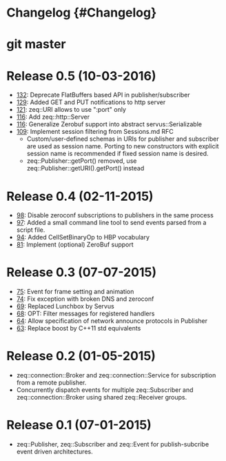 # Changelog {#Changelog}

# git master

# Release 0.5 (10-03-2016)

* [132](https://github.com/HBPVIS/zeq/pull/132):
  Deprecate FlatBuffers based API in publisher/subscriber
* [129](https://github.com/HBPVIS/zeq/pull/129):
  Added GET and PUT notifications to http server
* [121](https://github.com/HBPVIS/zeq/pull/121):
  zeq::URI allows to use ":port" only
* [116](https://github.com/HBPVIS/zeq/issues/115):
  Add zeq::http::Server
* [116](https://github.com/HBPVIS/zeq/pull/116):
  Generalize Zerobuf support into abstract servus::Serializable
* [109](https://github.com/HBPVIS/zeq/pull/109):
  Implement session filtering from Sessions.md RFC
  * Custom/user-defined schemas in URIs for publisher and subscriber are used
    as session name. Porting to new constructors with explicit session name
    is recommended if fixed session name is desired.
  * zeq::Publisher::getPort() removed, use
    zeq::Publisher::getURI().getPort() instead

# Release 0.4 (02-11-2015)

* [98](https://github.com/HBPVIS/zeq/pull/98):
  Disable zeroconf subscriptions to publishers in the same process
* [97](https://github.com/HBPVIS/zeq/pull/97):
  Added a small command line tool to send events parsed from a script file.
* [94](https://github.com/HBPVIS/zeq/pull/94):
  Added CellSetBinaryOp to HBP vocabulary
* [81](https://github.com/HBPVIS/zeq/pull/81):
  Implement (optional) ZeroBuf support

# Release 0.3 (07-07-2015)

* [75](https://github.com/HBPVIS/zeq/pull/75):
  Event for frame setting and animation
* [74](https://github.com/HBPVIS/zeq/pull/74):
  Fix exception with broken DNS and zeroconf
* [69](https://github.com/HBPVIS/zeq/pull/69):
  Replaced Lunchbox by Servus
* [68](https://github.com/HBPVIS/zeq/pull/68):
  OPT: Filter messages for registered handlers
* [64](https://github.com/HBPVIS/zeq/pull/64):
  Allow specification of network announce protocols in Publisher
* [63](https://github.com/HBPVIS/zeq/pull/63):
  Replace boost by C++11 std equivalents

# Release 0.2 (01-05-2015)

* zeq::connection::Broker and zeq::connection::Service for subscription from a
  remote publisher.
* Concurrently dispatch events for multiple zeq::Subscriber and
  zeq::connection::Broker using shared zeq::Receiver groups.

# Release 0.1 (07-01-2015)

* zeq::Publisher, zeq::Subscriber and zeq::Event for publish-subcribe event
  driven architectures.
